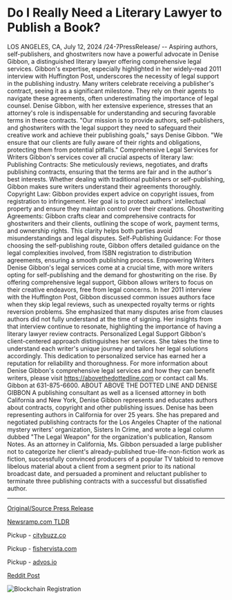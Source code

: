# Do I Really Need a Literary Lawyer to Publish a Book?

LOS ANGELES, CA, July 12, 2024 /24-7PressRelease/ -- Aspiring authors, self-publishers, and ghostwriters now have a powerful advocate in Denise Gibbon, a distinguished literary lawyer offering comprehensive legal services. Gibbon's expertise, especially highlighted in her widely-read 2011 interview with Huffington Post, underscores the necessity of legal support in the publishing industry.  Many writers celebrate receiving a publisher's contract, seeing it as a significant milestone. They rely on their agents to navigate these agreements, often underestimating the importance of legal counsel. Denise Gibbon, with her extensive experience, stresses that an attorney's role is indispensable for understanding and securing favorable terms in these contracts.  "Our mission is to provide authors, self-publishers, and ghostwriters with the legal support they need to safeguard their creative work and achieve their publishing goals," says Denise Gibbon. "We ensure that our clients are fully aware of their rights and obligations, protecting them from potential pitfalls."  Comprehensive Legal Services for Writers  Gibbon's services cover all crucial aspects of literary law:  Publishing Contracts: She meticulously reviews, negotiates, and drafts publishing contracts, ensuring that the terms are fair and in the author's best interests. Whether dealing with traditional publishers or self-publishing, Gibbon makes sure writers understand their agreements thoroughly.  Copyright Law: Gibbon provides expert advice on copyright issues, from registration to infringement. Her goal is to protect authors' intellectual property and ensure they maintain control over their creations.  Ghostwriting Agreements: Gibbon crafts clear and comprehensive contracts for ghostwriters and their clients, outlining the scope of work, payment terms, and ownership rights. This clarity helps both parties avoid misunderstandings and legal disputes.  Self-Publishing Guidance: For those choosing the self-publishing route, Gibbon offers detailed guidance on the legal complexities involved, from ISBN registration to distribution agreements, ensuring a smooth publishing process.  Empowering Writers  Denise Gibbon's legal services come at a crucial time, with more writers opting for self-publishing and the demand for ghostwriting on the rise. By offering comprehensive legal support, Gibbon allows writers to focus on their creative endeavors, free from legal concerns.  In her 2011 interview with the Huffington Post, Gibbon discussed common issues authors face when they skip legal reviews, such as unexpected royalty terms or rights reversion problems. She emphasized that many disputes arise from clauses authors did not fully understand at the time of signing. Her insights from that interview continue to resonate, highlighting the importance of having a literary lawyer review contracts.  Personalized Legal Support  Gibbon's client-centered approach distinguishes her services. She takes the time to understand each writer's unique journey and tailors her legal solutions accordingly. This dedication to personalized service has earned her a reputation for reliability and thoroughness.  For more information about Denise Gibbon's comprehensive legal services and how they can benefit writers, please visit https://abovethedottedline.com or contact call Ms. Gibbon at 631-875-6600.  ABOUT ABOVE THE DOTTED LINE AND DENISE GIBBON  A publishing consultant as well as a licensed attorney in both California and New York, Denise Gibbon represents and educates authors about contracts, copyright and other publishing issues.  Denise has been representing authors in California for over 25 years. She has prepared and negotiated publishing contracts for the Los Angeles Chapter of the national mystery writers' organization, Sisters In Crime, and wrote a legal column dubbed "The Legal Weapon" for the organization's publication, Ransom Notes.  As an attorney in California, Ms. Gibbon persuaded a large publisher not to categorize her client's already-published true-life-non-fiction work as fiction, successfully convinced producers of a popular TV tabloid to remove libelous material about a client from a segment prior to its national broadcast date, and persuaded a prominent and reluctant publisher to terminate three publishing contracts with a successful but dissatisfied author. 

---

[Original/Source Press Release](https://www.24-7pressrelease.com/press-release/512440/do-i-really-need-a-literary-lawyer-to-publish-a-book)
                    

[Newsramp.com TLDR](https://newsramp.com/curated-news/distinguished-literary-lawyer-denise-gibbon-offers-comprehensive-legal-services-for-writers/5873e3592637604626a48be87db591f9) 


Pickup - [citybuzz.co](https://citybuzz.co/2024/07/12/literary-lawyer-denise-gibbon-emphasizes-legal-support-for-authors-in-publishing-industry)

Pickup - [fishervista.com](https://fishervista.com/en/denise-gibbon-offers-essential-legal-services-for-authors-and-self-publishers/20244911)

Pickup - [advos.io](https://advos.io/en/denise-gibbon-a-crucial-advocate-for-aspiring-authors-and-self-publishers/20244911)
 



[Reddit Post](https://www.reddit.com/r/newsramp/comments/1e1bf1x/distinguished_literary_lawyer_denise_gibbon/) 



![Blockchain Registration](https://cdn.newsramp.app/24-7PressRelease/qrcode/247/12/coolOuL4.webp)
